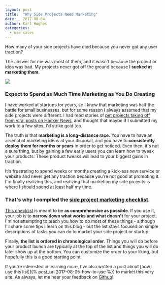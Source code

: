 ```yaml
---
layout: post
title:  "Why Side Projects Need Marketing"
date:   2017-08-04
author: Karl Hughes
categories:
  - use cases
---
```


How many of your side projects have died because you never got any user traction?

The answer for me was most of them, and it wasn't because the project or idea was bad. My projects never got off the ground because **I sucked at marketing them.**

![](https://i.imgur.com/LXLIrOI.jpg)

### Expect to Spend as Much Time Marketing as You Do Creating

I have worked at startups for years, so I knew that marketing was half the battle for small businesses, but for some reason I always assumed that my side projects were different. I had read stories of [pet projects taking off from viral posts on Hacker News](https://news.ycombinator.com/item?id=2051288), and thought that maybe if I submitted my work to a few sites, I'd strike gold too.

The truth is that **marketing is a long-distance race.** You have to have an arsenal of marketing ideas at your disposal, and you have to **consistently deploy them for months or years** in order to get noticed. Even then, it's not a sure thing, but by gaining a few early users you can learn how to tweak your products. These product tweaks will lead to your biggest gains in traction.

It's frustrating to spend weeks or months creating a kick-ass new service or website and never get any traction because you're not good at promoting it. I'm finally realizing this, and realizing that marketing my side projects is where I should spend at least half my time.

### That's why I compiled the [side project marketing checklist](/marketing-checklist).

[This checklist](/marketing-checklist) is meant to be **as comprehensive as possible**. If you use it, your job is to **narrow down what works and what doesn't** for your project. I'm not attempting to teach you *how* to do most of these things - although I'll share some tips I learn on this blog - but the list stays focused on simple descriptions of tasks you can do to market your side project or startup.

Finally, **the list is ordered in chronological order**. Things you will do before your product launch are typically at the top of the list and things you will do later show up at the bottom. You can customize the order to your liking, but hopefully this is a good starting point.

If you're interested in learning more, I've also written a post about [how I use this list]({% post_url 2017-08-05-how-to-use %}) to market this very site. As always, let me hear your feedback on [Github](https://github.com/karllhughes/side-project-marketing)!
